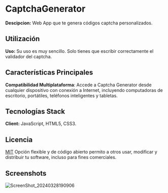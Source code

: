 # CaptchaGenerator
**Descipcion:** Web App que te genera códigos captcha personalizados.

## Utilización

**Uso:** Su uso es muy sencillo. Solo tienes que escribir correctamente el validador del captcha.

## Características Principales

**Compatibilidad Multiplataforma**: Accede a Captcha Generator desde cualquier dispositivo con conexión a Internet, incluyendo computadoras de escritorio, portátiles, teléfonos inteligentes y tabletas.
## Tecnologías Stack

**Client:** JavaScript, HTML5, CSS3.

## Licencia

[MIT](https://choosealicense.com/licenses/mit/) Opción flexible y de código abierto permito a otros usar, modificar y distribuir tu software, incluso para fines comerciales.


## Screenshots

![ScreenShot_20240328190906](https://github.com/joosudev/CaptchaGenerator/assets/47118243/76c2f42a-eb3e-4654-9ca5-86031199c65f)
